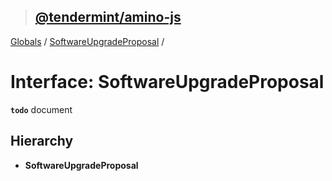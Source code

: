 > ## [@tendermint/amino-js](../README.md)

[Globals](../README.md) / [SoftwareUpgradeProposal](softwareupgradeproposal.md) /

# Interface: SoftwareUpgradeProposal

**`todo`** document

## Hierarchy

* **SoftwareUpgradeProposal**